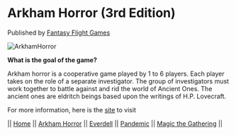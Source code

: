 # Arkham Horror (3rd Edition)

Published by [Fantasy Flight Games](https://www.fantasyflightgames.com/en/products/arkham-horror-third-edition/)

![ArkhamHorror](https://cf.geekdo-images.com/ex8DrGtCifqEpkSd2d9ReQ__imagepage/img/NKH1kFBea4NY7SMp0gOqqxJem-U=/fit-in/900x600/filters:no_upscale():strip_icc()/pic4582151.jpg)

**What is the goal of the game?**

Arkham horror is a cooperative game played by 1 to 6 players.  Each player takes on the role of a separate investigator.  The group of investigators must work together to battle against and rid the world of Ancient Ones. The ancient ones are eldritch beings based upon the writings of H.P. Lovecraft.
  
  
  
For more information, here is the [site](https://boardgamegeek.com/boardgame/257499/arkham-horror-third-edition) to visit

|| [Home](https://github.com/Dwalden2021/MarkdownOnGithub/blob/main/README.md) || 
[Arkham Horror](https://github.com/Dwalden2021/MarkdownOnGithub/blob/main/ArkhamHorror.md) || 
[Everdell](https://github.com/Dwalden2021/MarkdownOnGithub/blob/main/Everdell.md) || 
[Pandemic](https://github.com/Dwalden2021/MarkdownOnGithub/blob/main/Pandemic.md) || 
[Magic the Gathering](https://github.com/Dwalden2021/MarkdownOnGithub/blob/main/MTG.md) || 
